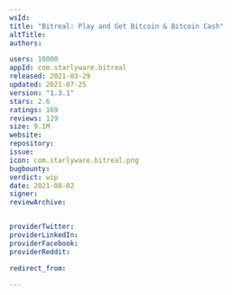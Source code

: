 ```yaml
---
wsId: 
title: "Bitreal: Play and Get Bitcoin & Bitcoin Cash"
altTitle: 
authors:

users: 10000
appId: com.starlyware.bitreal
released: 2021-03-29
updated: 2021-07-25
version: "1.3.1"
stars: 2.6
ratings: 169
reviews: 129
size: 9.1M
website: 
repository: 
issue: 
icon: com.starlyware.bitreal.png
bugbounty: 
verdict: wip
date: 2021-08-02
signer: 
reviewArchive:


providerTwitter: 
providerLinkedIn: 
providerFacebook: 
providerReddit: 

redirect_from:

---
```



